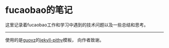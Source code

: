# fucaobao的笔记

这里记录着fucaobao工作和学习中遇到的技术问题以及一些总结和思考。

***

使用的是[guovz](https://github.com/guovz/)的[jekyll-pithy](https://github.com/guovz/jekyll-pithy)模板， 向作者致谢。
